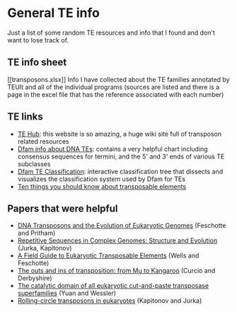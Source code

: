 # General TE info

Just a list of some random TE resources and info that I found and don't want to lose track of.

## TE info sheet

[[transposons.xlsx]]
Info I have collected about the TE families annotated by TEUlt and all of the individual programs (sources are listed and there is a page in the excel file that has the reference associated with each number)

## TE links


- [TE Hub](https://tehub.org/): this website is so amazing, a huge wiki site full of transposon related resources
- [Dfam info about DNA TEs](https://www.dfam.org/classification/dna-termini): contains a very helpful chart including consensus sequences for termini, and the 5' and 3' ends of various TE subclasses
- [Dfam TE Classification](https://www.dfam.org/classification/tree): interactive classification tree that dissects and visualizes the classification system used by Dfam for TEs
- [Ten things you should know about transposable elements](https://genomebiology.biomedcentral.com/articles/10.1186/s13059-018-1577-z)

## Papers that were helpful

- [DNA Transposons and the Evolution of Eukaryotic Genomes](https://www.annualreviews.org/doi/abs/10.1146/annurev.genet.40.110405.090448) (Feschotte and Pritham)
- [Repetitive Sequences in Complex Genomes: Structure and Evolution](https://www.annualreviews.org/doi/abs/10.1146/annurev.genom.8.080706.092416) (Jurka, Kapitonov)
- [A Field Guide to Eukaryotic Transposable Elements](https://www.annualreviews.org/doi/10.1146/annurev-genet-040620-022145) (Wells and Feschotte)
- [The outs and ins of transposition: from Mu to Kangaroo](https://www.nature.com/articles/nrm1241) (Curcio and Derbyshire)
- [The catalytic domain of all eukaryotic cut-and-paste transposase superfamilies](www.pnas.org/cgi/doi/10.1073/pnas.1104208108) (Yuan and Wessler)
- [Rolling-circle transposons in eukaryotes](https://www.pnas.org/content/98/15/8714) (Kapitonov and Jurka)